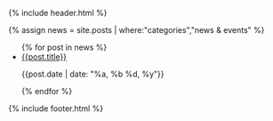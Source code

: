 {% include header.html %}
<canvas id="canvas4"></canvas>
<div class="som-news-wrapper">
  {% assign news = site.posts | where:"categories","news & events" %}

  <div class="som-wrapper">
    <div class="som-inner-content">
      <ul>
      {% for post in news %}
          <li>
            <a href="{{post.url}}">{{post.title}}</a>
            <p>{{post.date | date: "%a, %b %d, %y"}}</p>
          </li>
      {% endfor %}
      </ul>
    </div>
  </div>
</div>
{% include footer.html %}

